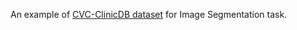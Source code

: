 An example of [CVC-ClinicDB dataset](https://polyp.grand-challenge.org/CVCClinicDB/) for Image Segmentation task.